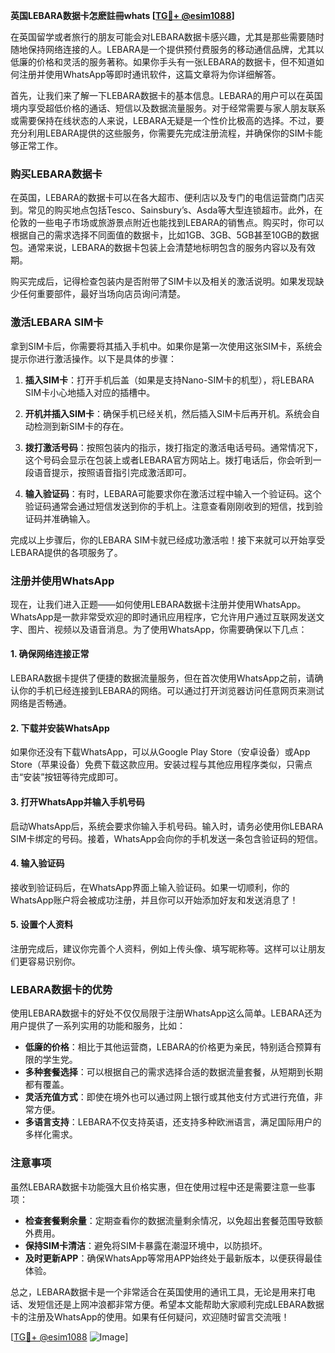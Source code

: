 **英国LEBARA数据卡怎麽註冊whats [[TG💪+ @esim1088](https://t.me/s/esim1088)]**

在英国留学或者旅行的朋友可能会对LEBARA数据卡感兴趣，尤其是那些需要随时随地保持网络连接的人。LEBARA是一个提供预付费服务的移动通信品牌，尤其以低廉的价格和灵活的服务著称。如果你手头有一张LEBARA的数据卡，但不知道如何注册并使用WhatsApp等即时通讯软件，这篇文章将为你详细解答。

首先，让我们来了解一下LEBARA数据卡的基本信息。LEBARA的用户可以在英国境内享受超低价格的通话、短信以及数据流量服务。对于经常需要与家人朋友联系或需要保持在线状态的人来说，LEBARA无疑是一个性价比极高的选择。不过，要充分利用LEBARA提供的这些服务，你需要先完成注册流程，并确保你的SIM卡能够正常工作。

### **购买LEBARA数据卡**

在英国，LEBARA的数据卡可以在各大超市、便利店以及专门的电信运营商门店买到。常见的购买地点包括Tesco、Sainsbury’s、Asda等大型连锁超市。此外，在伦敦的一些电子市场或旅游景点附近也能找到LEBARA的销售点。购买时，你可以根据自己的需求选择不同面值的数据卡，比如1GB、3GB、5GB甚至10GB的数据包。通常来说，LEBARA的数据卡包装上会清楚地标明包含的服务内容以及有效期。

购买完成后，记得检查包装内是否附带了SIM卡以及相关的激活说明。如果发现缺少任何重要部件，最好当场向店员询问清楚。

### **激活LEBARA SIM卡**

拿到SIM卡后，你需要将其插入手机中。如果你是第一次使用这张SIM卡，系统会提示你进行激活操作。以下是具体的步骤：

1. **插入SIM卡**：打开手机后盖（如果是支持Nano-SIM卡的机型），将LEBARA SIM卡小心地插入对应的插槽中。
   
2. **开机并插入SIM卡**：确保手机已经关机，然后插入SIM卡后再开机。系统会自动检测到新SIM卡的存在。

3. **拨打激活号码**：按照包装内的指示，拨打指定的激活电话号码。通常情况下，这个号码会显示在包装上或者LEBARA官方网站上。拨打电话后，你会听到一段语音提示，按照语音指引完成激活即可。

4. **输入验证码**：有时，LEBARA可能要求你在激活过程中输入一个验证码。这个验证码通常会通过短信发送到你的手机上。注意查看刚刚收到的短信，找到验证码并准确输入。

完成以上步骤后，你的LEBARA SIM卡就已经成功激活啦！接下来就可以开始享受LEBARA提供的各项服务了。

### **注册并使用WhatsApp**

现在，让我们进入正题——如何使用LEBARA数据卡注册并使用WhatsApp。WhatsApp是一款非常受欢迎的即时通讯应用程序，它允许用户通过互联网发送文字、图片、视频以及语音消息。为了使用WhatsApp，你需要确保以下几点：

#### **1. 确保网络连接正常**
LEBARA数据卡提供了便捷的数据流量服务，但在首次使用WhatsApp之前，请确认你的手机已经连接到LEBARA的网络。可以通过打开浏览器访问任意网页来测试网络是否畅通。

#### **2. 下载并安装WhatsApp**
如果你还没有下载WhatsApp，可以从Google Play Store（安卓设备）或App Store（苹果设备）免费下载这款应用。安装过程与其他应用程序类似，只需点击“安装”按钮等待完成即可。

#### **3. 打开WhatsApp并输入手机号码**
启动WhatsApp后，系统会要求你输入手机号码。输入时，请务必使用你LEBARA SIM卡绑定的号码。接着，WhatsApp会向你的手机发送一条包含验证码的短信。

#### **4. 输入验证码**
接收到验证码后，在WhatsApp界面上输入验证码。如果一切顺利，你的WhatsApp账户将会被成功注册，并且你可以开始添加好友和发送消息了！

#### **5. 设置个人资料**
注册完成后，建议你完善个人资料，例如上传头像、填写昵称等。这样可以让朋友们更容易识别你。

### **LEBARA数据卡的优势**

使用LEBARA数据卡的好处不仅仅局限于注册WhatsApp这么简单。LEBARA还为用户提供了一系列实用的功能和服务，比如：

- **低廉的价格**：相比于其他运营商，LEBARA的价格更为亲民，特别适合预算有限的学生党。
- **多种套餐选择**：可以根据自己的需求选择合适的数据流量套餐，从短期到长期都有覆盖。
- **灵活充值方式**：即使在境外也可以通过网上银行或其他支付方式进行充值，非常方便。
- **多语言支持**：LEBARA不仅支持英语，还支持多种欧洲语言，满足国际用户的多样化需求。

### **注意事项**

虽然LEBARA数据卡功能强大且价格实惠，但在使用过程中还是需要注意一些事项：

- **检查套餐剩余量**：定期查看你的数据流量剩余情况，以免超出套餐范围导致额外费用。
- **保持SIM卡清洁**：避免将SIM卡暴露在潮湿环境中，以防损坏。
- **及时更新APP**：确保WhatsApp等常用APP始终处于最新版本，以便获得最佳体验。

总之，LEBARA数据卡是一个非常适合在英国使用的通讯工具，无论是用来打电话、发短信还是上网冲浪都非常方便。希望本文能帮助大家顺利完成LEBARA数据卡的注册及WhatsApp的使用。如果有任何疑问，欢迎随时留言交流哦！

[[TG💪+ @esim1088](https://t.me/s/esim1088) ![Image](https://i.postimg.cc/4NQfJmqS/Snipaste-2025-05-13-00-14-12.png)]